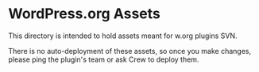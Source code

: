 # WordPress.org Assets

This directory is intended to hold assets meant for w.org plugins SVN.

There is no auto-deployment of these assets, so once you make changes, please ping the plugin's team or ask Crew to deploy them.
